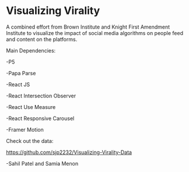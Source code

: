 # Visualizing Virality

A combined effort from Brown Institute and Knight First Amendment Institute to visualize the impact of social media algorithms on people feed and content on the platforms. 


Main Dependencies:

-P5

-Papa Parse

-React JS

-React Intersection Observer

-React Use Measure

-React Responsive Carousel

-Framer Motion


Check out the data: 

https://github.com/sjp2232/Visualizing-Virality-Data




-Sahil Patel and Samia Menon
